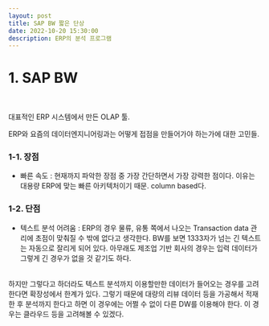 ```yaml
---
layout: post
title: SAP BW 짧은 단상
date: 2022-10-20 15:30:00
description: ERP의 분석 프로그램
---
```


# 1. SAP BW
<br>

대표적인 ERP 시스템에서 만든 OLAP 툴.

ERP와 요즘의 데이터엔지니어링과는 어떻게 접점을 만들어가야 하는가에 대한 고민들.


### 1-1. 장점
- 빠른 속도
: 현재까지 파악한 장점 중 가장 간단하면서 가장 강력한 점이다. 
이유는 대용량 ERP에 맞는 빠른 아키텍처이기 때문. column based다. 



### 1-2. 단점
- 텍스트 분석 어려움
: ERP의 경우 물류, 유통 쪽에서 나오는 Transaction data 관리에 초점이 맞춰질 수 밖에 없다고 생각한다.
BW를 보면 1333자가 넘는 긴 텍스트는 자동으로 잘리게 되어 있다. 아무래도 제조업 기반 회사의 경우는 입력 데이터가 그렇게 긴 경우가 없을 것 같기도 하다. 
<br>
하지만 그렇다고 하더라도 텍스트 분석까지 이용할만한 데이터가 들어오는 경우를 고려한다면 확장성에서 한계가 있다. 그렇기 때문에 대량의 리뷰 데이터 등을 가공해서 적재한 후 분석까지 한다고 하면 이 경우에는 어쩔 수 없이 다른 DW를 이용해야 한다. 이 경우는 클라우드 등을 고려해볼 수 있겠다. 
